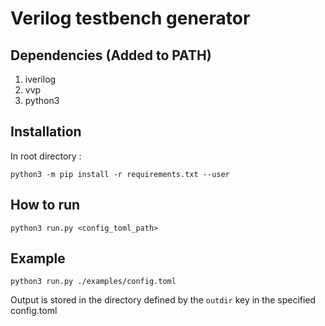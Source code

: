 # Verilog testbench generator

## Dependencies (Added to PATH)
1. iverilog
2. vvp
3. python3

## Installation
In root directory :
```
python3 -m pip install -r requirements.txt --user
```

## How to run
```
python3 run.py <config_toml_path> 
```

## Example
```
python3 run.py ./examples/config.toml
```
Output is stored in the directory defined by the `outdir` key in the specified config.toml